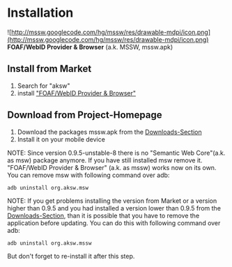# Installation #

![http://mssw.googlecode.com/hg/mssw/res/drawable-mdpi/icon.png](http://mssw.googlecode.com/hg/mssw/res/drawable-mdpi/icon.png)
**FOAF/WebID Provider & Browser** (a.k. MSSW, mssw.apk)

## Install from Market ##
  1. Search for "aksw"
  1. install ["FOAF/WebID Provider & Browser"](https://market.android.com/details?id=org.aksw.mssw&feature=search_result)

## Download from Project-Homepage ##

  1. Download the packages mssw.apk from the [Downloads-Section](http://code.google.com/p/mssw/downloads/list)
  1. Install it on your mobile device

NOTE: Since version 0.9.5-unstable-8 there is no "Semantic Web Core"(a.k. as msw) package anymore. If you have still installed msw remove it. "FOAF/WebID Provider & Browser" (a.k. as mssw) works now on its own.
You can remove msw with following command over adb:
```
adb uninstall org.aksw.msw
```

NOTE: If you get problems installing the version from Market or a version higher than 0.9.5 and you had installed a version lower than 0.9.5 from the [Downloads-Section](http://code.google.com/p/mssw/downloads/list), than it is possible that you have to remove the application before updating.
You can do this with following command over adb:
```
adb uninstall org.aksw.mssw
```
But don't forget to re-install it after this step.
